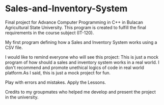 # Sales-and-Inventory-System
Final project for Advance Computer Programming in C++ in Bulacan Agricultural State University. 
This program is created to fulfill the final requirements in the course subject  (IT-120).

My first program defining how a Sales and Inventory System works using a CSV file.

I would like to remind everyone who will see this project:
This is just a mock program of how should a sales and inventory system works in a real world. 
I don't recommend and promote unethical logics of code in real world platform.As I said, this is just a mock project for fun.

Play with errors and mistakes. Apply the Lessons.

Credits to my groupmates who helped me develop and present the project in the university.

